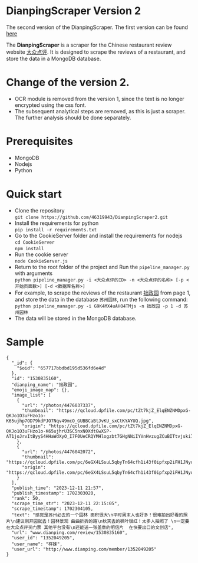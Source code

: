 # DianpingScraper Version 2
The second version of the DianpingScraper. The first version can be found [here](https://github.com/46319943/DianpingScraper)  

The **DianpingScraper** is a scraper for the Chinese restaurant review website [大众点评](http://www.dianping.com/). It is designed to scrape the reviews of a restaurant, and store the data in a MongoDB database.

# Change of the version 2.
- OCR module is removed from the version 1, since the text is no longer encrypted using the css font.
- The subsequent analytical steps are removed, as this is just a scraper. The further analysis should be done separately.

# Prerequisites
- MongoDB
- Nodejs
- Python

# Quick start
- Clone the repository  
`git clone https://github.com/46319943/DianpingScraper2.git`
- Install the requirements for python  
`pip install -r requirements.txt`
- Go to the CookieServer folder and install the requirements for nodejs  
`cd CookieServer`  
`npm install`
- Run the cookie server  
`node CookieServer.js`
- Return to the root folder of the project and Run the `pipeline_manager.py` with arguments  
`python pipeline_manager.py -i <大众点评的ID> -n <大众点评的名称> [-p <开始页面数>] [-d <数据库名称>]`
- For example, to scrape the reviews of the restaurant [拙政园](http://www.dianping.com/shop/G9K4MX4uAHO4TMjs) from page 1, and store the data in the database `苏州园林`, run the following command:  
`python pipeline_manager.py -i G9K4MX4uAHO4TMjs -n 拙政园 -p 1 -d 苏州园林`
- The data will be stored in the MongoDB database.

# Sample
```
{
  "_id": {
    "$oid": "657717bbdbd195d536fd6e4d"
  },
  "id": "1530835160",
  "dianping_name": "拙政园",
  "emoji_image_map": {},
  "image_list": [
    {
      "url": "/photos/4476037337",
      "thumbnail": "https://qcloud.dpfile.com/pc/tZt7kjZ_ElqENZNMDpxG-QKJo1O3uFHzo1o-K65ujhp7OD79kdPJO7Nqv49mcO_GUBBCaBtJvKU_sxCtKYAYUQ.jpg",
      "origin": "https://qcloud.dpfile.com/pc/tZt7kjZ_ElqENZNMDpxG-QKJo1O3uFHzo1o-K65ujhrU3SC5nxN0XdtGwXSP-AT1joJrvItByyS4HHaWdXyO_I7F0UeCRQYMHlogzbt7GHgNNiIYVnHvzugZCuBITtvjski7YaLlHpkrQUr5euoQrg.jpg"
    },
    {
      "url": "/photos/4476042072",
      "thumbnail": "https://qcloud.dpfile.com/pc/6eGX4LSsuL5qbyTn64cfh1i43f0ipfxp2iFH1JNyoAhBq545Al4KXLLXjGW5U2cvUBBCaBtJvKU_sxCtKYAYUQ.jpg",
      "origin": "https://qcloud.dpfile.com/pc/6eGX4LSsuL5qbyTn64cfh1i43f0ipfxp2iFH1JNyoAhdo_J2BOAVauavBqpBqhsJjoJrvItByyS4HHaWdXyO_I7F0UeCRQYMHlogzbt7GHgNNiIYVnHvzugZCuBITtvjski7YaLlHpkrQUr5euoQrg.jpg"
    }
  ],
  "publish_time": "2023-12-11 21:57",
  "publish_timestamp": 1702303020,
  "rank": 50,
  "scrape_time_str": "2023-12-11 22:15:05",
  "scrape_timestamp": 1702304105,
  "text": "感觉是苏州必去的一个园林 面积很大\n平时周末人也好多！很难拍出好看的照片\n建议刚开园就去！园林景观 曲曲折折的路\n秋天去的枫叶很红！太多人拍照了 \n一定要在大众点评买门票 其他平台没有\n还能送一张盖章的明信片  在快要出口的文创店",
  "url": "www.dianping.com/review/1530835160",
  "user_id": "1352049205",
  "user_name": "样妹",
  "user_url": "http://www.dianping.com/member/1352049205"
}
```